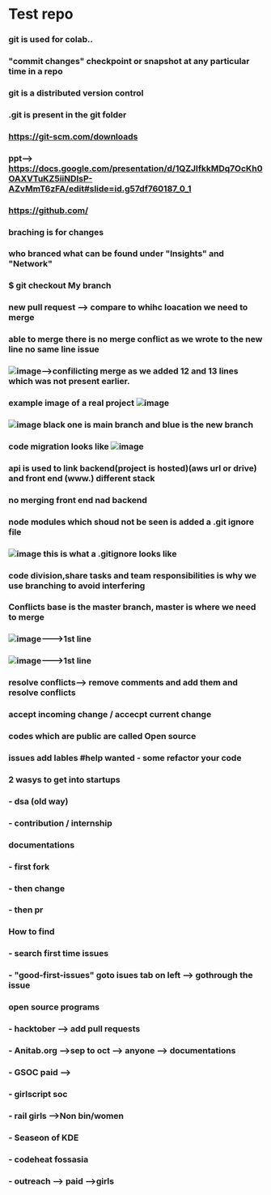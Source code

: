 # Test repo
### git is used for colab.. 
### "commit changes" checkpoint or snapshot at any particular time in a repo
### git is a distributed version control
### .git is present in the git folder
### https://git-scm.com/downloads
### ppt--> https://docs.google.com/presentation/d/1QZJIfkkMDq7OcKh0OAXVTuKZ5iiNDIsP-AZvMmT6zFA/edit#slide=id.g57df760187_0_1
### https://github.com/
### braching is for changes 
### who branced what can be found under "Insights" and "Network"
### $ git checkout My branch
### new pull request --> compare to whihc loacation we need to merge 
### able to merge there is no merge conflict as we wrote to the new line no same line issue
### ![image](https://user-images.githubusercontent.com/75175772/130321525-d4631d04-ca6b-4cbc-9672-250c9fc156a1.png)-->confilicting merge as we added 12 and 13 lines which was not present earlier.
### example image of a real project ![image](https://user-images.githubusercontent.com/75175772/130321598-0639c037-35fc-4461-9abb-d52fdcc4e1c8.png)
### ![image](https://user-images.githubusercontent.com/75175772/130321607-5ea90f45-1e02-4398-bf27-08cc22a56464.png) black one is main branch and blue is the new branch 
### code migration looks like ![image](https://user-images.githubusercontent.com/75175772/130321649-d0187f81-34c3-411f-9ec5-5a771a6dc480.png)
### api is used to link backend(project is hosted)(aws url or drive) and front end (www.) different stack
### no merging front end nad backend
### node modules which shoud not be seen is added a .git ignore file
### ![image](https://user-images.githubusercontent.com/75175772/130321793-e53ee4d1-8b8b-4100-9ef5-91bb980782f8.png) this is what a .gitignore looks like
### code division,share tasks and team responsibilities is why we use branching to avoid interfering
### Conflicts base is the master branch, master is where we need to merge 
### ![image](https://user-images.githubusercontent.com/75175772/130322017-4a3f3e32-35de-4e36-ae46-7f5a846bd0cc.png)--->1st line 
### ![image](https://user-images.githubusercontent.com/75175772/130322021-4cd15684-7107-40bd-9282-d5a166d6c7ea.png)--->1st line 
### resolve conflicts--> remove comments and add them and resolve conflicts
### accept incoming change / accecpt current change 
### codes which are public are called Open source
### issues add lables #help wanted - some refactor your code
### 2 wasys to get into startups
### - dsa (old way)
### - contribution / internship
### documentations
### - first fork
### - then change
### - then pr
### How to find
### - search first time issues 
### - "good-first-issues" goto isues tab on left --> gothrough the issue 
### open source programs 
### - hacktober --> add pull requests 
### - Anitab.org -->sep to oct --> anyone --> documentations
### - GSOC paid -->
### - girlscript soc 
### - rail girls -->Non bin/women
### - Seaseon of KDE 
### - codeheat fossasia
### - outreach --> paid -->girls 

